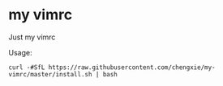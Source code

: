 # my vimrc
Just my vimrc

Usage:
```
curl -#SfL https://raw.githubusercontent.com/chengxie/my-vimrc/master/install.sh | bash
```
